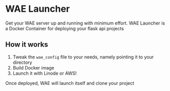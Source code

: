 # WAE Launcher

Get your WAE server up and running with minimum effort. WAE Launcher is a Docker Container for deploying your flask api projects

## How it works

1. Tweak the ```wae_config``` file to your needs, namely pointing it to your directory
2. Build Docker image
3. Launch it with Linode or AWS!

Once deployed, WAE will launch itself and clone your project

